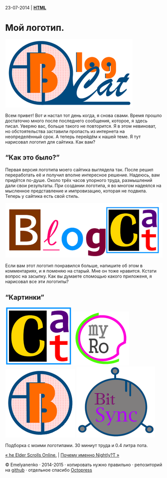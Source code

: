 23-07-2014 | **[HTML](http://andre-y-ru.github.io/p/2014/07/16/my-logos.html)**

Мой логотип.
============
![image](../../../../images/p/Blogf2.png)

Всем привет! Вот и настал тот день когда, я снова свами. Время прошло достаточно много после последнего сообщения, которое, я здесь писал. Уверяю вас, больше такого не повторится. Я в этом невиноват, но обстоятельства заставили пропасть из интернета на неопределённый срок. А теперь перейдём к нашей теме. Я тут нарисовал логотип для сайтика. Как вам?

“Как это было?”
---------------
Первая версия логотипа моего сайтика выглядела так. После решил переработать её и получил вполне интересное решение. Надеюсь, вам придётся по-душе. Около трёх часов упорного труда, размышлений дали свои результаты. При создании логотипа, я во многом надеялся на мысленное представление и импровизацию, которая не подвила. Теперь у сайтика есть свой стиль.

![image](../../../../images/smech/Blogcat3.png)

Если вам этот логотип понравился больше, напишите об этом в комментариях, и я поменяю на старый. Мне он тоже нравится. Кстати вопрос на засыпку. Как вы думаете спомощью какого приложеня, я нарисовал все эти логотипы?

“Картинки”
----------
![image](../../../../images/smech/Blogcat3ico.png)
![image](../../../../images/smech/myRo.png)
![image](../../../../images/smech/Blogf7.png)
![image](../../../../images/smech/btSync.png)

Подборка с моими логотипами. 30 миниут труда и 0.4 литра пота.

[&laquo; he Elder Scrolls Online.](https://github.com/andre-y-ru/andre-y-ru.github.com/blob/master/p/2014/02/27/the-elder-scrolls.md) | [Почему именно Nightly?T &raquo;](https://github.com/andre-y-ru/andre-y-ru.github.com/blob/master/p/2014/07/23/pochemu-nightly.md)

© Emelyanenko &middot; 2014-2015 · копировать нужно правильно · репозиторий на [github](https://github.com) · отдельное спасибо [Octopress](http://octopress.org)
